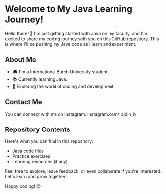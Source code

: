 # Welcome to My Java Learning Journey!

Hello there! 👋 I'm just getting started with Java on my faculty, and I'm excited to share my coding journey with you on this GitHub repository. 
This is where I'll be pushing my Java code as I learn and experiment.


## About Me

- 🎓 I'm a International Burch University student.
- 📚 Currently learning Java.
- 🌱 Exploring the world of coding and development.

## Contact Me

You can connect with me on Instagram: instagram.com/_ajdin_b

## Repository Contents

Here's what you can find in this repository:

- Java code files
- Practice exercises
- Learning resources (if any)

Feel free to explore, leave feedback, or even collaborate if you're interested. Let's learn and grow together!

Happy coding! 😊
